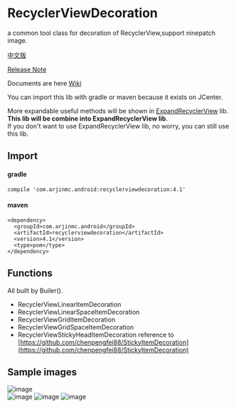 # RecyclerViewDecoration
a common tool class for decoration of RecyclerView,support ninepatch image.

[中文版](README_CN.md)

[Release Note](NEWS.md)  

Documents are here [Wiki](https://github.com/arjinmc/RecyclerViewDecoration/wiki)  

You can import this lib with gradle or maven because it exists on JCenter.

More expandable useful methods will be shown in [ExpandRecyclerView](https://github.com/arjinmc/ExpandRecyclerView) lib. <strong>This lib will be combine into ExpandRecyclerView lib</strong>.   
If you don't want to use ExpandRecyclerView lib, no worry, you can still use this lib.

## Import

#### gradle
```code
compile 'com.arjinmc.android:recyclerviewdecoration:4.1'
```
#### maven
```code
<dependency>
  <groupId>com.arjinmc.android</groupId>
  <artifactId>recyclerviewdecoration</artifactId>
  <version>4.1</version>
  <type>pom</type>
</dependency>
```

## Functions

All built by Builer().  

* RecyclerViewLinearItemDecoration
* RecyclerViewLinearSpaceItemDecoration
* RecyclerViewGridItemDecoration
* RecyclerViewGridSpaceItemDecoration
* RecyclerViewStickyHeadItemDecoration reference to [https://github.com/chenpengfei88/StickyItemDecoration](https://github.com/chenpengfei88/StickyItemDecoration)

## Sample images

![image](https://github.com/arjinmc/RecyclerViewDecoration/blob/master/images/device-2015-12-02-111504.png)  
![image](https://github.com/arjinmc/RecyclerViewDecoration/blob/master/images/device-2015-11-30-155050.png)
![image](https://github.com/arjinmc/RecyclerViewDecoration/blob/master/images/device-2015-11-30-154937.png)
![image](https://github.com/arjinmc/RecyclerViewDecoration/blob/master/images/device-2015-11-30-155157.png)

